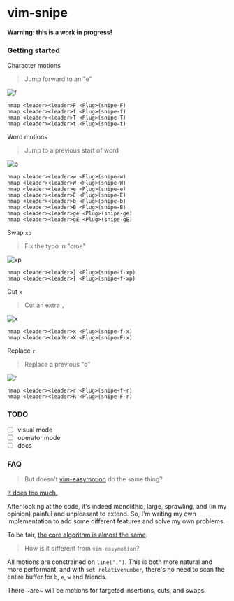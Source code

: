 # vim-snipe

**Warning: this is a work in progress!**

### Getting started

Character motions

> Jump forward to an "e"

![f](https://user-images.githubusercontent.com/2729079/33358485-c2981e28-d47d-11e7-9f88-739cb73a92f9.gif)

```vim
nmap <leader><leader>F <Plug>(snipe-F)
nmap <leader><leader>f <Plug>(snipe-f)
nmap <leader><leader>T <Plug>(snipe-T)
nmap <leader><leader>t <Plug>(snipe-t)
```

Word motions

> Jump to a previous start of word

![b](https://user-images.githubusercontent.com/2729079/33358540-17101a5a-d47e-11e7-9fef-9520662356b0.gif)

```vim
nmap <leader><leader>w <Plug>(snipe-w)
nmap <leader><leader>W <Plug>(snipe-W)
nmap <leader><leader>e <Plug>(snipe-e)
nmap <leader><leader>E <Plug>(snipe-E)
nmap <leader><leader>b <Plug>(snipe-b)
nmap <leader><leader>B <Plug>(snipe-B)
nmap <leader><leader>ge <Plug>(snipe-ge)
nmap <leader><leader>gE <Plug>(snipe-gE)
```

Swap `xp`

> Fix the typo in "croe"

![xp](https://user-images.githubusercontent.com/2729079/33358623-8b80a742-d47e-11e7-8c46-e800b5e17e9a.gif)

```vim
nmap <leader><leader>] <Plug>(snipe-f-xp)
nmap <leader><leader>[ <Plug>(snipe-f-xp)
```

Cut `x`

> Cut an extra `,`

![x](https://user-images.githubusercontent.com/2729079/33358650-b9777c34-d47e-11e7-842a-3756cda89ddc.gif)

```vim
nmap <leader><leader>x <Plug>(snipe-f-x)
nmap <leader><leader>X <Plug>(snipe-F-x)
```

Replace `r`

> Replace a previous "o"

![r](https://user-images.githubusercontent.com/2729079/33358695-fa0d6736-d47e-11e7-95f4-6850520498c6.gif)

```vim
nmap <leader><leader>r <Plug>(snipe-f-r)
nmap <leader><leader>R <Plug>(snipe-F-r)
```

### TODO

* [ ] visual mode
* [ ] operator mode
* [ ] docs

### FAQ

> But doesn't [vim-easymotion](https://github.com/easymotion/vim-easymotion/) do the same thing?

[It does too much.](https://www.reddit.com/r/vim/comments/1v9qyu/actively_developed_and_maintained_fork_of/ceq7lcf/)

After looking at the code, it's indeed monolithic, large, sprawling, and (in my opinion) painful and unpleasant
to extend.  So, I'm writing my own implementation to add some different features and solve my own problems.

To be fair, [the core algorithm is almost the same](https://github.com/easymotion/vim-easymotion/pull/359).

> How is it different from `vim-easymotion`?

All motions are constrained on `line('.')`. This is both more natural and more performant, and with `set relativenumber`, there's
no need to scan the entire buffer for `b`, `e`, `w` and friends.

There ~are~ will be motions for targeted insertions, cuts, and swaps.

